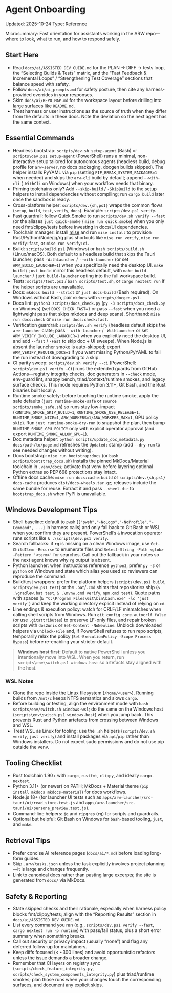 # Agent Onboarding
Updated: 2025-10-24
Type: Reference

Microsummary: Fast orientation for assistants working in the ARW repo—where to look, what to run, and how to respond safely.

## Start Here
- Read `docs/ai/ASSISTED_DEV_GUIDE.md` for the PLAN → DIFF → tests loop, the “Selecting Builds & Tests” matrix, and the “Fast Feedback & Incremental Loops” / “Strengthening Test Coverage” sections that balance speed with safety.
- Follow `docs/ai/ai_prompts.md` for safety posture, then cite any harness-provided overrides in your responses.
- Skim `docs/ai/REPO_MAP.md` for the workspace layout before drilling into large surfaces like `README.md`.
- Treat harness or user instructions as the source of truth when they differ from the defaults in these docs. Note the deviation so the next agent has the same context.

## Essential Commands
- Headless bootstrap: `scripts/dev.sh setup-agent` (Bash) or `scripts\dev.ps1 setup-agent` (PowerShell) runs a minimal, non-interactive setup tailored for autonomous agents (headless build, debug profile for `arw-server`, no docs packaging, docgen builds skipped). The helper installs PyYAML via `pip` (setting `PIP_BREAK_SYSTEM_PACKAGES=1` when needed) and skips the `arw-cli` build by default; append `--with-cli` (`-WithCli` on Windows) when your workflow needs that binary.
- Priming toolchains only? Add `--skip-build` / `-SkipBuild` to the setup helpers to install dependencies without compiling; run `cargo build` later once the sandbox is ready.
- Cross-platform helper: `scripts/dev.{sh,ps1}` wraps the common flows (`setup`, `build`, `test`, `verify`, `docs`). Example: `scripts/dev.ps1 verify`.
- Fast guardrail: follow [Quick Smoke](../guide/quick_smoke.md) to run `scripts/dev.sh verify --fast` (or the aliases `just quick-smoke` / `mise run quick:smoke`) when you only need fmt/clippy/tests before investing in docs/UI dependencies.
- Toolchain manager: install [mise](https://mise.jdx.dev) and run `mise install` to provision Rust/Python/Node/jq/rg plus shortcuts like `mise run verify`, `mise run verify:fast`, or `mise run verify:ci`.
- Build: `scripts/build.ps1` (Windows) or `bash scripts/build.sh` (Linux/macOS). Both default to a headless build that skips the Tauri launcher; pass `-WithLauncher` / `--with-launcher` (or set `ARW_BUILD_LAUNCHER=1`) when you specifically need the desktop UI. `make build` / `just build` mirror this headless default, with `make build-launcher` / `just build-launcher` opting into the full workspace build.
- Tests: `scripts/test.ps1` / `bash scripts/test.sh`, or `cargo nextest run` if the helper scripts are unavailable.
- Docs: `mkdocs build --strict` or `just docs-build` (Bash required). On Windows without Bash, pair `mkdocs` with `scripts/docgen.ps1`.
- Docs lint: `python3 scripts/docs_check.py` (`py -3 scripts/docs_check.py` on Windows) (set `DOCS_CHECK_FAST=1` or pass `--fast` when you need a lightweight pass that skips mkdocs and deep scans). Shorthand: `mise run docs:check` or `mise run docs:check:fast`.
- Verification guardrail: `scripts/dev.sh verify` (headless default skips the `arw-launcher` crate; pass `--with-launcher` / `-WithLauncher` or set `ARW_VERIFY_INCLUDE_LAUNCHER=1` when you explicitly need the desktop UI, and add `--fast` / `-Fast` to skip doc + UI sweeps). When Node.js is absent the launcher smoke is auto-skipped; export `ARW_VERIFY_REQUIRE_DOCS=1` if you want missing Python/PyYAML to fail the run instead of downgrading to a skip.
- CI parity sweep: `scripts/dev.sh verify --ci` (PowerShell: `scripts\dev.ps1 verify -Ci`) runs the extended guards from GitHub Actions—registry integrity checks, doc generators in `--check` mode, env-guard lint, snappy bench, triad/context/runtime smokes, and legacy surface checks. This mode requires Python 3.11+, Git Bash, and the Rust binaries built locally.
- Runtime smoke safety: before touching the runtime smoke, apply the safe defaults (`just runtime-smoke-safe` or `source scripts/smoke_safe.sh`) so runs stay low-impact (`RUNTIME_SMOKE_SKIP_BUILD=1`, `RUNTIME_SMOKE_USE_RELEASE=1`, `RUNTIME_SMOKE_NICE=1`, `ARW_WORKERS=1/ARW_WORKERS_MAX=1`, GPU policy `skip`). Run `just runtime-smoke-dry-run` to snapshot the plan, then bump `RUNTIME_SMOKE_GPU_POLICY` only with explicit operator approval (and export `RUNTIME_SMOKE_ALLOW_GPU=1`).
- Doc metadata helper: `python scripts/update_doc_metadata.py docs/path/to/page.md` refreshes the `Updated:` stamp (add `--dry-run` to see needed changes without writing).
- Docs bootstrap: `mise run bootstrap:docs` (or `bash scripts/bootstrap_docs.sh`) installs the pinned MkDocs/Material toolchain in `.venv/docs`; activate that venv before layering optional Python extras so PEP 668 protections stay intact.
- Offline docs cache: `mise run docs:cache:build` or `scripts/dev.{sh,ps1} docs-cache` produces `dist/docs-wheels.tar.gz`; releases include the same bundle for reuse. Extract it and pass `--wheel-dir` to `bootstrap_docs.sh` when PyPI is unavailable.

## Windows Development Tips
- Shell baseline: default to `pwsh` (`["pwsh","-NoLogo","-NoProfile","-Command", ...]` in harness calls) and only fall back to Git Bash or WSL when you confirm they are present. PowerShell’s `&` invocation operator runs scripts like `& .\scripts\dev.ps1 verify`.
- Search fallbacks: if `rg` is missing on a clean Windows image, use `Get-ChildItem -Recurse` to enumerate files and `Select-String -Path <glob> -Pattern '<term>'` for searches. Call out the fallback in your notes so the next agent knows why `rg` output is absent.
- Python launcher: when instructions reference `python3`, prefer `py -3` or `python` on Windows and state which alias you used so reviewers can reproduce the command.
- Build/test wrappers: prefer the platform helpers (`scripts\dev.ps1 build`, `scripts\dev.ps1 test`) or the `.bat`/`.cmd` shims that repositories ship (`& .\gradlew.bat test`, `& .\mvnw.cmd verify`, `npm.cmd test`). Quote paths with spaces (`& "C:\Program Files\Git\bin\bash.exe" -lc 'just verify'`) and keep the working directory explicit instead of relying on `cd`.
- Line endings & execution policy: watch for CRLF/LF mismatches when calling shell scripts from Windows. Run `git config core.autocrlf false` (or use `.gitattributes`) to preserve LF-only files, and repair broken scripts with `dos2unix` or `Set-Content -NoNewline`. Unblock downloaded helpers via `Unblock-File` and, if PowerShell refuses to run repo scripts, temporarily relax the policy (`Set-ExecutionPolicy -Scope Process Bypass`) before re-enabling your stricter default.

> **Windows host first:** Default to native PowerShell unless you intentionally move into WSL. When you return, run `scripts\env\switch.ps1 windows-host` so artefacts stay aligned with the host.

### WSL Notes
- Clone the repo inside the Linux filesystem (`/home/<user>`). Running builds from `/mnt/c` keeps NTFS semantics and slows `cargo`.
- Before building or testing, align the environment mode with `bash scripts/env/switch.sh windows-wsl`; do the same on the Windows host (`scripts\env\switch.ps1 windows-host`) when you jump back. This prevents Rust and Python artefacts from crossing between Windows and WSL.
- Treat WSL as Linux for tooling: use the `.sh` helpers (`scripts/dev.sh verify`, `just verify`) and install packages via `apt`/`pip` rather than Windows installers. Do not expect sudo permissions and do not use pip outside the venv.

## Tooling Checklist
- Rust toolchain 1.90+ with `cargo`, `rustfmt`, `clippy`, and ideally `cargo-nextest`.
- Python 3.11+ (or newer) on PATH; MkDocs + Material theme (`pip install mkdocs mkdocs-material`) for docs workflows.
- Node.js 18+ (for launcher UI tests such as `apps/arw-launcher/src-tauri/ui/read_store.test.js` and `apps/arw-launcher/src-tauri/ui/persona_preview.test.js`).
- Command-line helpers: `jq` and `ripgrep` (`rg`) for scripts and guardrails.
- Optional but helpful: Git Bash on Windows for `bash`-based tooling, `just`, and `make`.

## Retrieval Tips
- Prefer concise AI reference pages (`docs/ai/*.md`) before loading long-form guides.
- Skip `.arw/tasks.json` unless the task explicitly involves project planning—it is large and changes frequently.
- Link to canonical docs rather than pasting large excerpts; the site is generated from `docs/` via MkDocs.

## Safety & Reporting
- State skipped checks and their rationale, especially when harness policy blocks fmt/clippy/tests; align with the “Reporting Results” section in `docs/ai/ASSISTED_DEV_GUIDE.md`.
- List every command you ran (e.g., `scripts/dev.ps1 verify --fast`, `cargo nextest run -p runtime`) with pass/fail status, plus a short error summary when something breaks.
- Call out security or privacy impact (usually “none”) and flag any deferred follow-up for maintainers.
- Keep diffs focused (< ~300 lines) and avoid opportunistic refactors unless the issue demands a broader change.
- Remember that CI layers on registry sync (`scripts/check_feature_integrity.py`, `scripts/check_system_components_integrity.py`) plus triad/runtime smokes; plan those runs when your changes touch the corresponding surfaces, and document any explicit skips.
